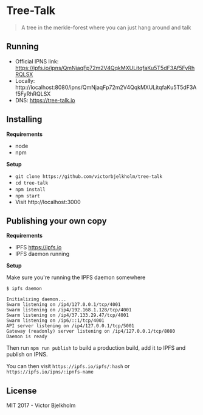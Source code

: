 # Tree-Talk
> A tree in the merkle-forest where you can just hang around and talk

## Running

* Official IPNS link: https://ipfs.io/ipns/QmNjaqFp72m2V4QqkMXULitqfaKu5T5dF3Af5FyRhRQLSX
* Locally: http://localhost:8080/ipns/QmNjaqFp72m2V4QqkMXULitqfaKu5T5dF3Af5FyRhRQLSX
* DNS: https://tree-talk.io

## Installing

**Requirements**

* node
* npm

**Setup**

* `git clone https://github.com/victorbjelkholm/tree-talk`
* `cd tree-talk`
* `npm install`
* `npm start`
* Visit http://localhost:3000

## Publishing your own copy

**Requirements**

* IPFS https://ipfs.io
* IPFS daemon running

**Setup**

Make sure you're running the IPFS daemon somewhere

```
$ ipfs daemon

Initializing daemon...
Swarm listening on /ip4/127.0.0.1/tcp/4001
Swarm listening on /ip4/192.168.1.128/tcp/4001
Swarm listening on /ip4/37.133.29.47/tcp/4001
Swarm listening on /ip6/::1/tcp/4001
API server listening on /ip4/127.0.0.1/tcp/5001
Gateway (readonly) server listening on /ip4/127.0.0.1/tcp/8080
Daemon is ready
```

Then run `npm run publish` to build a production build, add it to IPFS and publish
on IPNS.

You can then visit `https://ipfs.io/ipfs/:hash` or `https://ipfs.io/ipns/:ipnfs-name`

## License

MIT 2017 - Victor Bjelkholm
